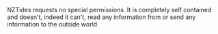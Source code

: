 NZTides requests no special permissions. It is completely self contained and doesn't, indeed it can't, read any information from or send any information to the outside world